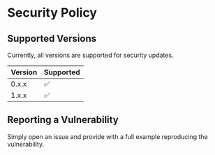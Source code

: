 # Security Policy

## Supported Versions

Currently, all versions are supported for security updates.

| Version | Supported          |
| ------- | ------------------ |
| 0.x.x   | :white_check_mark: |
| 1.x.x   | :white_check_mark: |

## Reporting a Vulnerability

Simply open an issue and provide with a full example reproducing the vulnerability.

